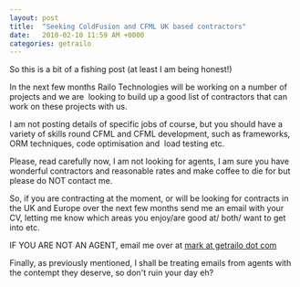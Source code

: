 ```yaml
---
layout: post
title:  "Seeking ColdFusion and CFML UK based contractors"
date:   2010-02-10 11:59 AM +0000
categories: getrailo
---
```

<p>So this is a bit of a fishing post (at least I am being honest!)</p>
<p>In the next few months Railo Technologies will be working on a number of projects and we are  looking to build up a good list of contractors that can work on these projects with us. </p>
<p>I am not posting details of specific jobs of course, but you should have a variety of skills round CFML and CFML development, such as frameworks, ORM techniques, code optimisation and  load testing etc. </p>
<p>Please, read carefully now, I am not looking for agents, I am sure you have wonderful contractors and reasonable rates and make coffee to die for but please do NOT contact me.</p>
<p>So, if you are contracting at the moment, or will be looking for contracts in the UK and Europe over the next few months send me an email with your CV, letting me know which areas you enjoy/are good at/ both/ want to get into etc. </p>
<p>IF YOU ARE NOT AN AGENT, email me over at <a href="mailto:mark@getrailo.com?subject=[RailoCV] I am not an agent">mark at getrailo dot com</a></p>
<p>Finally, as previously mentioned, I shall be treating emails from agents with the contempt they deserve, so don't ruin your day eh?</p>